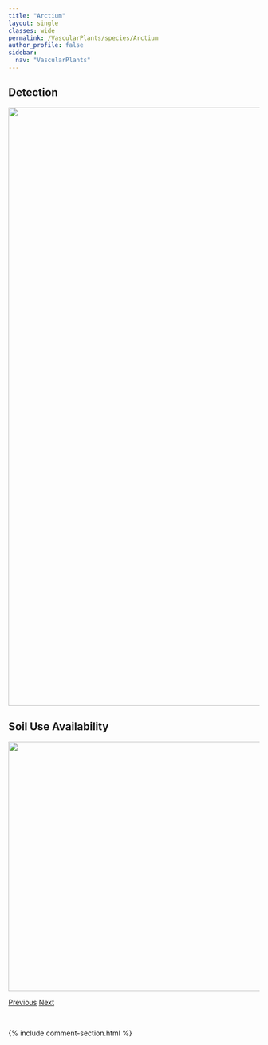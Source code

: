 ```yaml
---
title: "Arctium"
layout: single
classes: wide
permalink: /VascularPlants/species/Arctium
author_profile: false
sidebar:
  nav: "VascularPlants"
---
```


<h2>Detection</h2>

<a href="https://drive.google.com/uc?export=view&id=1fX1KEFL4j8jhWD_0LxLR35OpAdjOWbab">
<img src="https://drive.google.com/uc?export=view&id=1fX1KEFL4j8jhWD_0LxLR35OpAdjOWbab" height = "1200" width = "800">
</a>


<h2>Soil Use Availability</h2>

<a href="https://drive.google.com/uc?export=view&id=1aHIn6QFfaSOaCIeEBY_ouJfijYULmxVU">
<img src="https://drive.google.com/uc?export=view&id=1aHIn6QFfaSOaCIeEBY_ouJfijYULmxVU" height = "500" width = "1000">
</a>


<a href="/DevelopmentWebsite/VascularPlants/species/ArctagrostisLatifolia" class="pagination--pager" title="Arctagrostis latifolia">Previous</a> <a href="/DevelopmentWebsite/VascularPlants/species/Arctostaphylos" class="pagination--pager" title="Arctostaphylos">Next</a>

<p>&nbsp;</p>

{% include comment-section.html %}
